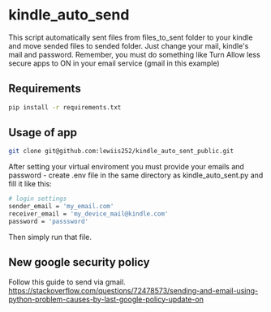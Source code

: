 # kindle_auto_send
This script automatically sent files from files_to_sent folder to your kindle and move sended files to sended folder. Just change your mail, kindle's mail and password.
Remember, you must do something like Turn Allow less secure apps to ON in your email service (gmail in this example)

## Requirements
``` sh
pip install -r requirements.txt
```

## Usage of app

```sh
git clone git@github.com:lewiis252/kindle_auto_sent_public.git
```

After setting your virtual enviroment you must provide your emails and password - create .env file in the same directory as kindle_auto_sent.py and fill it like this:

```sh
# login settings
sender_email = 'my_email.com'
receiver_email = 'my_device_mail@kindle.com'
password = 'passsword'
```

Then simply run that file. 

## New google security policy
Follow this guide to send via gmail. 
https://stackoverflow.com/questions/72478573/sending-and-email-using-python-problem-causes-by-last-google-policy-update-on
